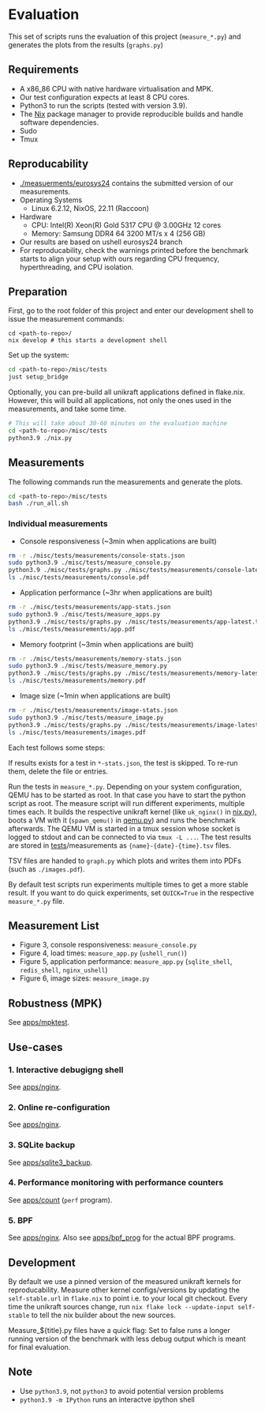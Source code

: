 # Evaluation

This set of scripts runs the evaluation of this project (`measure_*.py`) and generates the plots from the results (`graphs.py`)

## Requirements

- A x86_86 CPU with native hardware virtualisation and MPK.
- Our test configuration expects at least 8 CPU cores.
- Python3 to run the scripts (tested with version 3.9).
- The [Nix](https://nixos.org/download.html) package manager to provide reproducible builds and handle software dependencies.
- Sudo
- Tmux

## Reproducability

- [./measuerments/eurosys24](./measurements/eurosys24) contains the submitted version of our measurements.
- Operating Systems
    - Linux 6.2.12, NixOS, 22.11 (Raccoon)
- Hardware
    - CPU: Intel(R) Xeon(R) Gold 5317 CPU @ 3.00GHz 12 cores
    - Memory: Samsung DDR4 64 3200 MT/s x 4 (256 GB)
- Our results are based on ushell eurosys24 branch
- For reproducability, check the warnings printed before the benchmark starts to align your setup with ours regarding CPU frequency, hyperthreading, and CPU isolation.

## Preparation

First, go to the root folder of this project and enter our development shell to issue the measurement commands:

```
cd <path-to-repo>/
nix develop # this starts a development shell
```

Set up the system:

```bash
cd <path-to-repo>/misc/tests
just setup_bridge
```

Optionally, you can pre-build all unikraft applications defined in flake.nix.
However, this will build all applications, not only the ones used in the measurements, and take some time.
```bash
# This will take about 30-60 minutes on the evaluation machine
cd <path-to-repo>/misc/tests
python3.9 ./nix.py
```

## Measurements

The following commands run the measurements and generate the plots.

```bash
cd <path-to-repo>/misc/tests
bash ./run_all.sh
```

### Individual measurements

- Console responsiveness (~3min when applications are built)
```bash
rm -r ./misc/tests/measurements/console-stats.json
sudo python3.9 ./misc/tests/measure_console.py
python3.9 ./misc/tests/graphs.py ./misc/tests/measurements/console-latest.tsv
ls ./misc/tests/measurements/console.pdf
```

- Application performance (~3hr when applications are built)
```bash
rm -r ./misc/tests/measurements/app-stats.json
sudo python3.9 ./misc/tests/measure_apps.py
python3.9 ./misc/tests/graphs.py ./misc/tests/measurements/app-latest.tsv
ls ./misc/tests/measurements/app.pdf
```

- Memory footprint (~3min when applications are built)
```bash
rm -r ./misc/tests/measurements/memory-stats.json
sudo python3.9 ./misc/tests/measure_memory.py
python3.9 ./misc/tests/graphs.py ./misc/tests/measurements/memory-latest.tsv
ls ./misc/tests/measurements/memory.pdf
```

- Image size (~1min when applications are built)
```bash
rm -r ./misc/tests/measurements/image-stats.json
sudo python3.9 ./misc/tests/measure_image.py
python3.9 ./misc/tests/graphs.py ./misc/tests/measurements/image-latest.tsv
ls ./misc/tests/measurements/images.pdf
```

Each test follows some steps:

If results exists for a test in `*-stats.json`, the test is skipped. To re-run them, delete the file or entries.

Run the tests in `measure_*.py`.
Depending on your system configuration, QEMU has to be started as root.
In that case you have to start the python script as root.
The measure script will run different experiments, multiple times each.
It builds the respective unikraft kernel (like `uk_nginx()` in [nix.py](./nix.py)), boots a VM with it (`spawn_qemu()` in [qemu.py](./qemy.py)) and runs the benchmark afterwards.
The QEMU VM is started in a tmux session whose socket is logged to stdout and can be connected to via `tmux -L ...`.
The test results are stored in [tests](./.)/measurements as `{name}-{date}-{time}.tsv` files.

TSV files are handed to `graph.py` which plots and writes them into PDFs (such as `./images.pdf`).

By default test scripts run experiments multiple times to get a more stable result.
If you want to do quick experiments, set `QUICK=True` in the respective `measure_*.py` file.

## Measurement List

- Figure 3, console responsiveness: `measure_console.py`
- Figure 4, load times: `measure_app.py` (`ushell_run()`)
- Figure 5, application performance: `measure_app.py` (`sqlite_shell`, `redis_shell`, `nginx_ushell`)
- Figure 6, image sizes: `measure_image.py`

## Robustness (MPK)
See [apps/mpktest](../../apps/mpktest).

## Use-cases

### 1. Interactive debugigng shell
See [apps/nginx](../../apps/nginx).

### 2. Online re-configuration
See [apps/nginx](../../apps/nginx).

### 3. SQLite backup
See [apps/sqlite3_backup](../../apps/sqlite3_backup).

### 4. Performance monitoring with performance counters
See [apps/count](../../apps/count) (`perf` program).

### 5. BPF
See [apps/nginx](../../apps/nginx). Also see [apps/bpf_prog](../../apps/bpf_prog) for the actual BPF programs.

## Development

By default we use a pinned version of the measured unikraft kernels for reproducability.
Measure other kernel configs/versions by updating the `self-stable.url` in `flake.nix` to point i.e. to your local git checkout. Every time the unikraft sources change, run `nix flake lock --update-input self-stable` to tell the nix builder about the new sources.

Measure_${title}.py files have a quick flag: Set to false runs a longer running version of the benchmark with less debug output which is meant for final evaluation.

## Note
- Use `python3.9`, not `python3` to avoid potential version problems
- `python3.9 -m IPython` runs an interactve ipython shell
